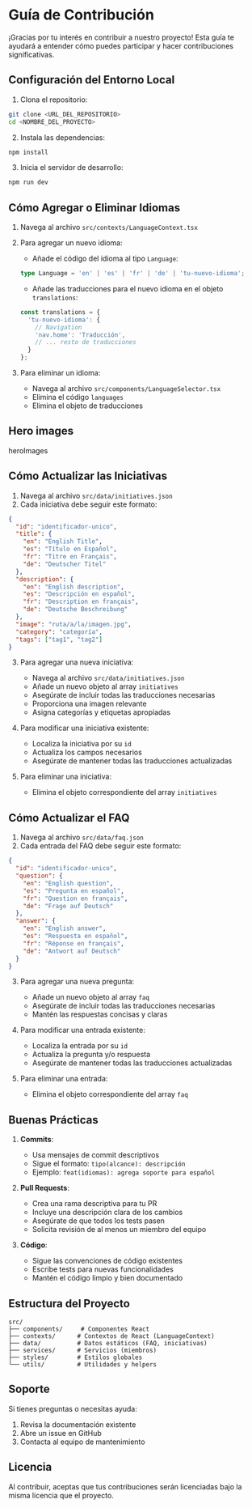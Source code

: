 # Guía de Contribución

¡Gracias por tu interés en contribuir a nuestro proyecto! Esta guía te ayudará a entender cómo puedes participar y hacer contribuciones significativas.

## Configuración del Entorno Local

1. Clona el repositorio:
```bash
git clone <URL_DEL_REPOSITORIO>
cd <NOMBRE_DEL_PROYECTO>
```

2. Instala las dependencias:
```bash
npm install
```

3. Inicia el servidor de desarrollo:
```bash
npm run dev
```

## Cómo Agregar o Eliminar Idiomas


1. Navega al archivo `src/contexts/LanguageContext.tsx`
2. Para agregar un nuevo idioma:
   - Añade el código del idioma al tipo `Language`:
   ```typescript
   type Language = 'en' | 'es' | 'fr' | 'de' | 'tu-nuevo-idioma';
   ```
   - Añade las traducciones para el nuevo idioma en el objeto `translations`:
   ```typescript
   const translations = {
     'tu-nuevo-idioma': {
       // Navigation
       'nav.home': 'Traducción',
       // ... resto de traducciones
     }
   };
   ```

3. Para eliminar un idioma:
   - Navega al archivo `src/components/LanguageSelector.tsx`
   - Elimina el código `languages`
   - Elimina el objeto de traducciones 

## Hero images

heroImages

## Cómo Actualizar las Iniciativas

1. Navega al archivo `src/data/initiatives.json`
2. Cada iniciativa debe seguir este formato:
```json
{
  "id": "identificador-unico",
  "title": {
    "en": "English Title",
    "es": "Título en Español",
    "fr": "Titre en Français",
    "de": "Deutscher Titel"
  },
  "description": {
    "en": "English description",
    "es": "Descripción en español",
    "fr": "Description en français",
    "de": "Deutsche Beschreibung"
  },
  "image": "ruta/a/la/imagen.jpg",
  "category": "categoría",
  "tags": ["tag1", "tag2"]
}
```

3. Para agregar una nueva iniciativa:

   - Navega al archivo `src/data/initiatives.json`
   - Añade un nuevo objeto al array `initiatives`
   - Asegúrate de incluir todas las traducciones necesarias
   - Proporciona una imagen relevante
   - Asigna categorías y etiquetas apropiadas

4. Para modificar una iniciativa existente:
   - Localiza la iniciativa por su `id`
   - Actualiza los campos necesarios
   - Asegúrate de mantener todas las traducciones actualizadas

5. Para eliminar una iniciativa:
   - Elimina el objeto correspondiente del array `initiatives`

## Cómo Actualizar el FAQ

1. Navega al archivo `src/data/faq.json`
2. Cada entrada del FAQ debe seguir este formato:
```json
{
  "id": "identificador-unico",
  "question": {
    "en": "English question",
    "es": "Pregunta en español",
    "fr": "Question en français",
    "de": "Frage auf Deutsch"
  },
  "answer": {
    "en": "English answer",
    "es": "Respuesta en español",
    "fr": "Réponse en français",
    "de": "Antwort auf Deutsch"
  }
}
```

3. Para agregar una nueva pregunta:
   - Añade un nuevo objeto al array `faq`
   - Asegúrate de incluir todas las traducciones necesarias
   - Mantén las respuestas concisas y claras

4. Para modificar una entrada existente:
   - Localiza la entrada por su `id`
   - Actualiza la pregunta y/o respuesta
   - Asegúrate de mantener todas las traducciones actualizadas

5. Para eliminar una entrada:
   - Elimina el objeto correspondiente del array `faq`

## Buenas Prácticas

1. **Commits**:
   - Usa mensajes de commit descriptivos
   - Sigue el formato: `tipo(alcance): descripción`
   - Ejemplo: `feat(idiomas): agrega soporte para español`

2. **Pull Requests**:
   - Crea una rama descriptiva para tu PR
   - Incluye una descripción clara de los cambios
   - Asegúrate de que todos los tests pasen
   - Solicita revisión de al menos un miembro del equipo

3. **Código**:
   - Sigue las convenciones de código existentes
   - Escribe tests para nuevas funcionalidades
   - Mantén el código limpio y bien documentado

## Estructura del Proyecto

```
src/
├── components/     # Componentes React
├── contexts/      # Contextos de React (LanguageContext)
├── data/          # Datos estáticos (FAQ, iniciativas)
├── services/      # Servicios (miembros)
├── styles/        # Estilos globales
└── utils/         # Utilidades y helpers
```

## Soporte

Si tienes preguntas o necesitas ayuda:
1. Revisa la documentación existente
2. Abre un issue en GitHub
3. Contacta al equipo de mantenimiento

## Licencia

Al contribuir, aceptas que tus contribuciones serán licenciadas bajo la misma licencia que el proyecto. 